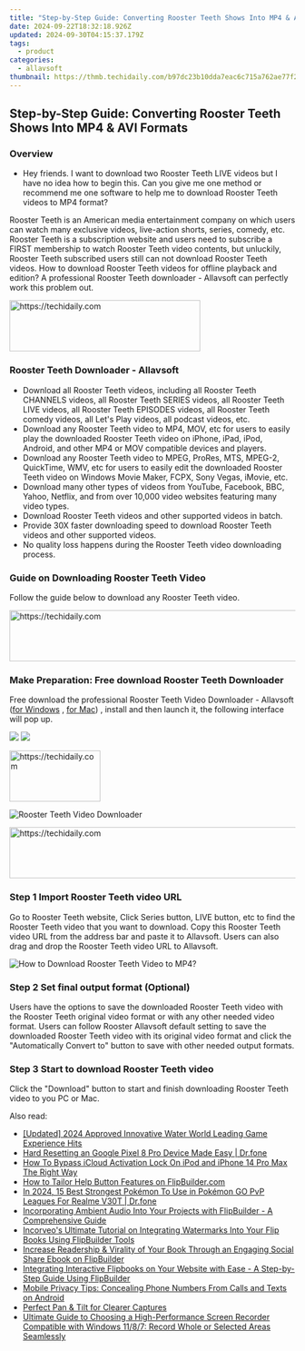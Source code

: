 ```yaml
---
title: "Step-by-Step Guide: Converting Rooster Teeth Shows Into MP4 & AVI Formats"
date: 2024-09-22T18:32:18.926Z
updated: 2024-09-30T04:15:37.179Z
tags:
  - product
categories:
  - allavsoft
thumbnail: https://thmb.techidaily.com/b97dc23b10dda7eac6c715a762ae77f278d32f493c4e5cd67a61fd021139d1cd.jpg
---
```


## Step-by-Step Guide: Converting Rooster Teeth Shows Into MP4 & AVI Formats

### Overview

* Hey friends. I want to download two Rooster Teeth LIVE videos but I have no idea how to begin this. Can you give me one method or recommend me one software to help me to download Rooster Teeth videos to MP4 format?

Rooster Teeth is an American media entertainment company on which users can watch many exclusive videos, live-action shorts, series, comedy, etc. Rooster Teeth is a subscription website and users need to subscribe a FIRST membership to watch Rooster Teeth video contents, but unluckily, Rooster Teeth subscribed users still can not download Rooster Teeth videos. How to download Rooster Teeth videos for offline playback and edition? A professional Rooster Teeth downloader - Allavsoft can perfectly work this problem out.

<!-- affiliate ads begin -->
<a href="https://aligracehair.sjv.io/c/5597632/2135402/19272" target="_top" id="2135402">
  <img src="//a.impactradius-go.com/display-ad/19272-2135402" border="0" alt="https://techidaily.com" width="336" height="90"/>
</a>
<img height="0" width="0" src="https://aligracehair.sjv.io/i/5597632/2135402/19272" style="position:absolute;visibility:hidden;" border="0" />
<!-- affiliate ads end -->

### Rooster Teeth Downloader - Allavsoft

* Download all Rooster Teeth videos, including all Rooster Teeth CHANNELS videos, all Rooster Teeth SERIES videos, all Rooster Teeth LIVE videos, all Rooster Teeth EPISODES videos, all Rooster Teeth comedy videos, all Let's Play videos, all podcast videos, etc.
* Download any Rooster Teeth video to MP4, MOV, etc for users to easily play the downloaded Rooster Teeth video on iPhone, iPad, iPod, Android, and other MP4 or MOV compatible devices and players.
* Download any Rooster Teeth video to MPEG, ProRes, MTS, MPEG-2, QuickTime, WMV, etc for users to easily edit the downloaded Rooster Teeth video on Windows Movie Maker, FCPX, Sony Vegas, iMovie, etc.
* Download many other types of videos from YouTube, Facebook, BBC, Yahoo, Netflix, and from over 10,000 video websites featuring many video types.
* Download Rooster Teeth videos and other supported videos in batch.
* Provide 30X faster downloading speed to download Rooster Teeth videos and other supported videos.
* No quality loss happens during the Rooster Teeth video downloading process.

### Guide on Downloading Rooster Teeth Video

Follow the guide below to download any Rooster Teeth video.

<!-- affiliate ads begin -->
<a href="https://aligracehair.sjv.io/c/5597632/1972684/19272" target="_top" id="1972684">
  <img src="//a.impactradius-go.com/display-ad/19272-1972684" border="0" alt="https://techidaily.com" width="728" height="90"/>
</a>
<img height="0" width="0" src="https://aligracehair.sjv.io/i/5597632/1972684/19272" style="position:absolute;visibility:hidden;" border="0" />
<!-- affiliate ads end -->

### Make Preparation: Free download Rooster Teeth Downloader

Free download the professional Rooster Teeth Video Downloader - Allavsoft ([for Windows](https://tools.techidaily.com/allavsoft/products/) , [for Mac](https://tools.techidaily.com/allavsoft/products/)) , install and then launch it, the following interface will pop up.

[![](https://www.allavsoft.com/how-to/../images/how-to/free-download-win.jpg)](https://tools.techidaily.com/allavsoft/products/) [![](https://www.allavsoft.com/how-to/../images/how-to/free-download-mac.jpg)](https://tools.techidaily.com/allavsoft/products/)

<!-- affiliate ads begin -->
<a href="https://aligracehair.sjv.io/c/5597632/2135352/19272" target="_top" id="2135352">
  <img src="//a.impactradius-go.com/display-ad/19272-2135352" border="0" alt="https://techidaily.com" width="160" height="90"/>
</a>
<img height="0" width="0" src="https://aligracehair.sjv.io/i/5597632/2135352/19272" style="position:absolute;visibility:hidden;" border="0" />
<!-- affiliate ads end -->

![Rooster Teeth Video Downloader](https://www.allavsoft.com/how-to/../images/allavsoft/screen-shot-600.jpg)

<!-- affiliate ads begin -->
<a href="https://aligracehair.sjv.io/c/5597632/1975821/19272" target="_top" id="1975821">
  <img src="//a.impactradius-go.com/display-ad/19272-1975821" border="0" alt="https://techidaily.com" width="728" height="90"/>
</a>
<img height="0" width="0" src="https://aligracehair.sjv.io/i/5597632/1975821/19272" style="position:absolute;visibility:hidden;" border="0" />
<!-- affiliate ads end -->

### Step 1 Import Rooster Teeth video URL

Go to Rooster Teeth website, Click Series button, LIVE button, etc to find the Rooster Teeth video that you want to download. Copy this Rooster Teeth video URL from the address bar and paste it to Allavsoft. Users can also drag and drop the Rooster Teeth video URL to Allavsoft.

![How to Download Rooster Teeth Video to MP4?](https://www.allavsoft.com/how-to/../images/how-to/download-rtmp-video/download-rtmp-video.jpg)

### Step 2 Set final output format (Optional)

Users have the options to save the downloaded Rooster Teeth video with the Rooster Teeth original video format or with any other needed video format. Users can follow Rooster Allavsoft default setting to save the downloaded Rooster Teeth video with its original video format and click the "Automatically Convert to" button to save with other needed output formats.

### Step 3 Start to download Rooster Teeth video

Click the "Download" button to start and finish downloading Rooster Teeth video to you PC or Mac.

<ins class="adsbygoogle"
     style="display:block"
     data-ad-format="autorelaxed"
     data-ad-client="ca-pub-7571918770474297"
     data-ad-slot="1223367746"></ins>

<ins class="adsbygoogle"
     style="display:block"
     data-ad-client="ca-pub-7571918770474297"
     data-ad-slot="8358498916"
     data-ad-format="auto"
     data-full-width-responsive="true"></ins>

<span class="atpl-alsoreadstyle">Also read:</span>
<div><ul>
<li><a href="https://screen-capture.techidaily.com/updated-2024-approved-innovative-water-world-leading-game-experience-hits/"><u>[Updated] 2024 Approved Innovative Water World Leading Game Experience Hits</u></a></li>
<li><a href="https://techidaily.com/hard-resetting-an-google-pixel-8-pro-device-made-easy-drfone-by-drfone-reset-android-reset-android/"><u>Hard Resetting an Google Pixel 8 Pro Device Made Easy | Dr.fone</u></a></li>
<li><a href="https://activate-lock.techidaily.com/how-to-bypass-icloud-activation-lock-on-ipod-and-iphone-14-pro-max-the-right-way-by-drfone-ios/"><u>How To Bypass iCloud Activation Lock On iPod and iPhone 14 Pro Max The Right Way</u></a></li>
<li><a href="https://fox-within.techidaily.com/how-to-tailor-help-button-features-on-flipbuildercom/"><u>How to Tailor Help Button Features on FlipBuilder.com</u></a></li>
<li><a href="https://pokemon-go-android.techidaily.com/in-2024-15-best-strongest-pokemon-to-use-in-pokemon-go-pvp-leagues-for-realme-v30t-drfone-by-drfone-virtual-android/"><u>In 2024, 15 Best Strongest Pokémon To Use in Pokémon GO PvP Leagues For Realme V30T | Dr.fone</u></a></li>
<li><a href="https://fox-within.techidaily.com/incorporating-ambient-audio-into-your-projects-with-flipbuilder-a-comprehensive-guide/"><u>Incorporating Ambient Audio Into Your Projects with FlipBuilder - A Comprehensive Guide</u></a></li>
<li><a href="https://fox-within.techidaily.com/incorveos-ultimate-tutorial-on-integrating-watermarks-into-your-flip-books-using-flipbuilder-tools/"><u>Incorveo's Ultimate Tutorial on Integrating Watermarks Into Your Flip Books Using FlipBuilder Tools</u></a></li>
<li><a href="https://fox-within.techidaily.com/increase-readership-and-virality-of-your-book-through-an-engaging-social-share-ebook-on-flipbuilder/"><u>Increase Readership & Virality of Your Book Through an Engaging Social Share Ebook on FlipBuilder</u></a></li>
<li><a href="https://fox-within.techidaily.com/integrating-interactive-flipbooks-on-your-website-with-ease-a-step-by-step-guide-using-flipbuilder/"><u>Integrating Interactive Flipbooks on Your Website with Ease - A Step-by-Step Guide Using FlipBuilder</u></a></li>
<li><a href="https://tech-recovery.techidaily.com/mobile-privacy-tips-concealing-phone-numbers-from-calls-and-texts-on-android/"><u>Mobile Privacy Tips: Concealing Phone Numbers From Calls and Texts on Android</u></a></li>
<li><a href="https://extra-information.techidaily.com/perfect-pan-and-tilt-for-clearer-captures/"><u>Perfect Pan & Tilt for Clearer Captures</u></a></li>
<li><a href="https://some-approaches.techidaily.com/ultimate-guide-to-choosing-a-high-performance-screen-recorder-compatible-with-windows-1187-record-whole-or-selected-areas-seamlessly/"><u>Ultimate Guide to Choosing a High-Performance Screen Recorder Compatible with Windows 11/8/7: Record Whole or Selected Areas Seamlessly</u></a></li>
</ul></div>

